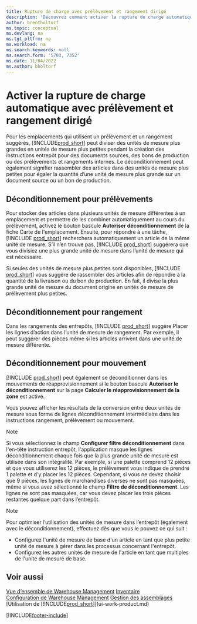 ```yaml
---
title: Rupture de charge avec prélèvement et rangement dirigé
description: 'Découvrez comment activer la rupture de charge automatique avec prélèvement et rangement dirigé, ainsi que le déconditionnement pour prélèvement, rangement, mouvement, etc.'
author: brentholtorf
ms.topic: conceptual
ms.devlang: na
ms.tgt_pltfrm: na
ms.workload: na
ms.search.keywords: null
ms.search.form: '5703, 7352'
ms.date: 11/04/2022
ms.author: bholtorf
---
```

# Activer la rupture de charge automatique avec prélèvement et rangement dirigé

Pour les emplacements qui utilisent un prélèvement et un rangement suggérés, [!INCLUDE[prod_short](includes/prod_short.md)] peut diviser des unités de mesure plus grandes en unités de mesure plus petites pendant la création des instructions entrepôt pour des documents sources, des bons de production ou des prélèvements et rangements internes. Le déconditionnement peut également signifier rassembler des articles dans des unités de mesure plus petites pour égaler la quantité d’une unité de mesure plus grande sur un document source ou un bon de production.

## Déconditionnement pour prélèvements  

Pour stocker des articles dans plusieurs unités de mesure différentes à un emplacement et permettre de les combiner automatiquement au cours du prélèvement, activez le bouton bascule **Autoriser déconditionnement** de la fiche Carte de l'emplacement. Ensuite, pour répondre à une tâche, [!INCLUDE [prod_short](includes/prod_short.md)] recherchera automatiquement un article de la même unité de mesure. S’il n’en trouve pas, [!INCLUDE [prod_short](includes/prod_short.md)] suggérera que vous divisiez une plus grande unité de mesure dans l’unité de mesure qui est nécessaire.  

Si seules des unités de mesure plus petites sont disponibles, [!INCLUDE [prod_short](includes/prod_short.md)] vous suggère de rassembler des articles afin de répondre à la quantité de la livraison ou du bon de production. En fait, il divise la plus grande unité de mesure du document origine en unités de mesure de prélèvement plus petites.  

## Déconditionnement pour rangement  

Dans les rangements des entrepôts, [!INCLUDE [prod_short](includes/prod_short.md)] suggère Placer les lignes d’action dans l’unité de mesure de rangement. Par exemple, il peut suggérer des pièces même si les articles arrivent dans une unité de mesure différente.  

## Déconditionnement pour mouvement  

[!INCLUDE [prod_short](includes/prod_short.md)] peut également se déconditionner dans les mouvements de réapprovisionnement si le bouton bascule **Autoriser le déconditionnement** sur la page **Calculer le réapprovisionnement de la zone** est activé.  

Vous pouvez afficher les résultats de la conversion entre deux unités de mesure sous forme de lignes déconditionnement intermédiaire dans les instructions rangement, prélèvement ou mouvement.  

> [!NOTE]  
> Si vous sélectionnez le champ **Configurer filtre déconditionnement** dans l'en-tête instruction entrepôt, l'application masque les lignes déconditionnement chaque fois que la plus grande unité de mesure est utilisée dans son intégralité. Par exemple, si une palette comprend 12 pièces et que vous utiliserez les 12 pièces, le prélèvement vous indique de prendre 1 palette et d’y placer les 12 pièces. Cependant, si vous ne devez choisir que 9 pièces, les lignes de marchandises diverses ne sont pas masquées, même si vous avez sélectionné le champ **Filtre de déconditionnement**. Les lignes ne sont pas masquées, car vous devez placer les trois pièces restantes quelque part dans l’entrepôt.  

> [!NOTE]  
> Pour optimiser l’utilisation des unités de mesure dans l’entrepôt (également avec le déconditionnement), effectuez dès que vous le pouvez ce qui suit :  
>
> - Configurez l'unité de mesure de base d'un article en tant que plus petite unité de mesure à gérer dans les processus concernant l'entrepôt.  
> - Configurez les autres unités de mesure de l'article en tant que multiples de l'unité de mesure de base.  

## Voir aussi  

[Vue d’ensemble de Warehouse Management](design-details-warehouse-management.md)
[Inventaire](inventory-manage-inventory.md)  
[Configuration de Warehouse Management](warehouse-setup-warehouse.md) 
[Gestion des assemblages](assembly-assemble-items.md)
[Utilisation de [!INCLUDE[prod_short](includes/prod_short.md)]](ui-work-product.md)  


[!INCLUDE[footer-include](includes/footer-banner.md)]